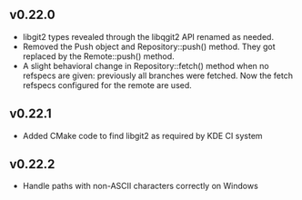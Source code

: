 ## v0.22.0

* libgit2 types revealed through the libqgit2 API renamed as needed.
* Removed the Push object and Repository::push() method. They got
  replaced by the Remote::push() method.
* A slight behavioral change in Repository::fetch() method when no
  refspecs are given: previously all branches were fetched. Now the
  fetch refspecs configured for the remote are used.

## v0.22.1

* Added CMake code to find libgit2 as required by KDE CI system

## v0.22.2

* Handle paths with non-ASCII characters correctly on Windows

